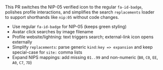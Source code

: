 This PR switches the NIP-05 verified icon to the regular `fa-id-badge`, polishes profile interactions, and simplifies the search `replacements` loader to support shorthands like `nip:05` without code changes.

- Use regular `fa-id-badge` for NIP-05 (keeps green styling)
- Avatar click searches by image filename
- Profile website/lightning: text triggers search; external-link icon opens externally
- Simplify `replacements`: parse generic `kind:key => expansion` and keep special-case for `site:` comma lists
- Expand NIPS mappings: add missing `01..99` and non-numeric (`B0`, `C0`, `EE`, `A0`, `C7`, `7D`)

